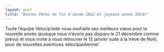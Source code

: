 ```yaml
---
layout: post
title: "Bonnes Fêtes de fin d'année 2012 et joyeuse année 2013!"
---
```



Toute l’équipe Velocip’aide vous souhaite ses meilleurs vœux pour la nouvelle année (puisque nous n’avons pas disparu le 21 décembre comme prévu) et vous invite à nous retrouver le 12 janvier suite à la trêve de Noël, pour de nouvelles aventures velocipaidienne!
